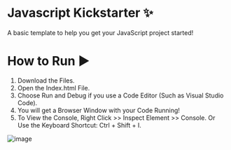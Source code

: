 # Javascript Kickstarter ✨
A basic template to help you get your JavaScript project started!

# How to Run ▶
1. Download the Files.
2. Open the Index.html File.
3. Choose Run and Debug if you use a Code Editor (Such as Visual Studio Code).
4. You will get a Browser Window with your Code Running!
5. To View the Console, Right Click >> Inspect Element >> Console. Or Use the Keyboard Shortcut: Ctrl + Shift + I.

![image](https://user-images.githubusercontent.com/85440857/179223955-dc9a3ae3-ed84-479b-82c9-d79261ed6f4d.png)
